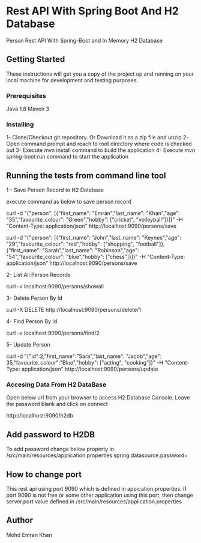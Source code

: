 # Rest API With Spring Boot And H2 Database

Person Rest API With Spring-Boot and In Memory H2 Database

## Getting Started

These instructions will get you a copy of the project up and running on your local machine for development and testing purposes. 

### Prerequisites

Java 1.8
Maven 3


### Installing

1- Clone/Checkout git repository. Or Download it as a zip file and unzip 
2- Open command prompt and reach to root directory where code is checked out
3- Execute mvn install command to build the application
4- Execute mvn spring-boot:run command to start the application


## Running the tests from command line tool

1 - Save Person Record to H2 Database

execute command as below to save person record

curl -d "{\"person\": [{\"first_name\": \"Emran\",\"last_name\": \"Khan\",\"age\": \"35\",\"favourite_colour\": \"Green\",\"hobby\": [\"cricket\", \"volleyball\"]}]}" -H "Content-Type: application/json" http://localhost:9090/persons/save

curl -d "{\"person\": [{\"first_name\": \"John\",\"last_name\": \"Keynes\",\"age\": \"29\",\"favourite_colour\": \"red\",\"hobby\": [\"shopping\", \"football\"]},{\"first_name\": \"Sarah\",\"last_name\": \"Robinson\",\"age\": \"54\",\"favourite_colour\": \"blue\",\"hobby\": [\"chess\"]}]}" -H "Content-Type: application/json" http://localhost:9090/persons/save

2- List All Person Records

curl -v localhost:9090/persons/showall

3- Delete Person By Id

curl -X DELETE http://localhost:9090/persons/delete/1

4- Find Person By Id

curl -v localhost:9090/persons/find/2

5- Update Person

curl -d "{\"id\":2,\"first_name\":\"Sara\",\"last_name\": \"Jacob\",\"age\": 35,\"favourite_colour\":\"Blue\",\"hobby\": [\"acting\", \"cooking\"]}" -H "Content-Type: application/json" http://localhost:9090/persons/update


### Accesing Data From H2 DataBase

Open below url from your browser to access H2 Database Console. Leave the password blank and click on connect

http://localhost:9090/h2db



## Add password to H2DB
To add password change below property in /src/main/resources/application.properties
spring.datasource.password=

## How to change port

This rest api using port 9090 which is defined in appication.properties. If port 9090 is not free or some other application using this port, then change server.port value defined in /src/main/resources/application.properties

## Author

Mohd Emran Khan


